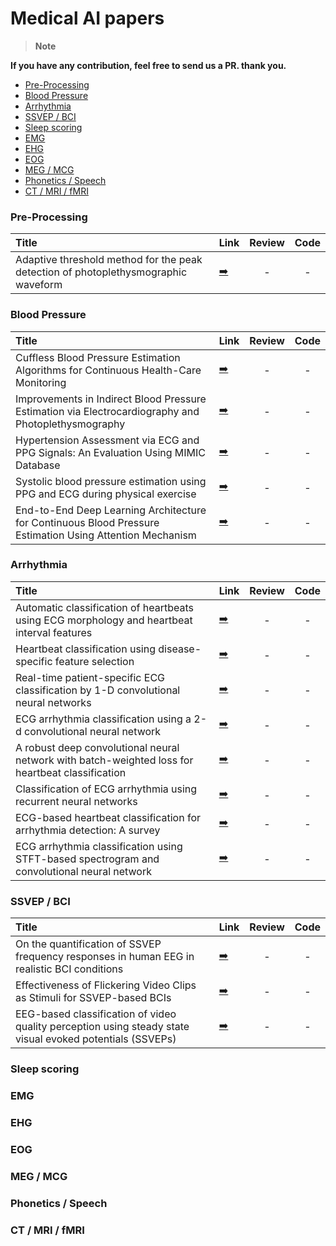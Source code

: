 # Medical AI papers

> __Note__ 

**If you have any contribution, feel free to send us a PR. thank you.**

* [Pre-Processing](#pre-processing)
* [Blood Pressure](#blood-pressure)
* [Arrhythmia](#arrhythmia)
* [SSVEP / BCI](#ssvep--bci)
* [Sleep scoring](#sleep-scoring)
* [EMG](#emg)
* [EHG](#ehg)
* [EOG](#eog)
* [MEG / MCG](#meg--mcg)
* [Phonetics / Speech](#phonetics--speech)
* [CT / MRI / fMRI](#ct--mri--fmri)

### Pre-Processing
|Title|Link|Review|Code|
|:---|---|:---:|:---:|
Adaptive threshold method for the peak detection of photoplethysmographic waveform|[:arrow_right:](https://www.sciencedirect.com/science/article/pii/S0010482509001826)|-|-|

### Blood Pressure
|Title|Link|Review|Code|
|:---|---|:---:|:---:|
|Cuffless Blood Pressure Estimation Algorithms for Continuous Health-Care Monitoring|[:arrow_right:](https://www.ncbi.nlm.nih.gov/pubmed/27323356) |-|-| 
|Improvements in Indirect Blood Pressure Estimation via Electrocardiography and Photoplethysmography|[:arrow_right:](<https://www.semanticscholar.org/paper/Improvements-in-Indirect-Blood-Pressure-Estimation-Stirn/2e1c8d5af3d64a790c878c4b28a3dd89f666ebe7>)|-|-|
|Hypertension Assessment via ECG and PPG Signals: An Evaluation Using MIMIC Database|[:arrow_right:](<https://www.ncbi.nlm.nih.gov/pmc/articles/PMC6163274/>)|-|-|
|Systolic blood pressure estimation using PPG and ECG during physical exercise|[:arrow_right:](https://www.ncbi.nlm.nih.gov/pubmed/27841157)|-|-|
|End-to-End Deep Learning Architecture for Continuous Blood Pressure Estimation Using Attention Mechanism|[:arrow_right:](https://www.mdpi.com/1424-8220/20/8/2338)|-|-|

### Arrhythmia
|Title|Link|Review|Code|
|:---|---|:---:|:---:|
|Automatic classification of heartbeats using ECG morphology and heartbeat interval features|[:arrow_right:](https://ieeexplore.ieee.org/document/1306572)|-|-|
|Heartbeat classification using disease-specific feature selection|[:arrow_right:](https://www.sciencedirect.com/science/article/abs/pii/S001048251300348X?via%3Dihub)|-|-|
|Real-time patient-specific ECG classification by 1-D convolutional neural networks|[:arrow_right:](https://ieeexplore.ieee.org/document/7202837)|-|-|
|ECG arrhythmia classification using a 2-d convolutional neural network|[:arrow_right:](https://arxiv.org/pdf/1804.06812.pdf)|-|-|
|A robust deep convolutional neural network with batch-weighted loss for heartbeat classification|[:arrow_right:](https://www.sciencedirect.com/science/article/abs/pii/S0957417418308054?via%3Dihub)|-|-|
|Classification of ECG arrhythmia using recurrent neural networks|[:arrow_right:](https://www.sciencedirect.com/science/article/pii/S1877050918307774?via%3Dihub)|-|-|
|ECG-based heartbeat classification for arrhythmia detection: A survey|[:arrow_right:](https://www.sciencedirect.com/science/article/pii/S0169260715003314?via%3Dihub)|-|-|
|ECG arrhythmia classification using STFT-based spectrogram and convolutional neural network|[:arrow_right:](https://ieeexplore.ieee.org/abstract/document/8759878)|-|-|


### SSVEP / BCI
|Title|Link|Review|Code|
|:---|---|:---:|:---:|
|On the quantification of SSVEP frequency responses in human EEG in realistic BCI conditions|[:arrow_right:](<https://journals.plos.org/plosone/article/file?id=10.1371/journal.pone.0077536&type=printable>)|-|-|
|Effectiveness of Flickering Video Clips as Stimuli for SSVEP-based BCIs|[:arrow_right:](https://ieeexplore.ieee.org/abstract/document/7373134)|-|-|
|EEG-based classification of video quality perception using steady state visual evoked potentials (SSVEPs)|[:arrow_right:](https://iopscience.iop.org/article/10.1088/1741-2560/12/2/026012/pdf)|-|-|

### Sleep scoring

### EMG

### EHG

### EOG

### MEG / MCG

### Phonetics / Speech

### CT / MRI / fMRI
